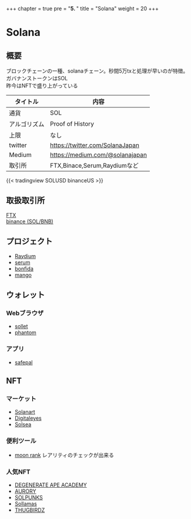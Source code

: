 +++
chapter = true
pre = "<b>5. </b>"
title = "Solana"
weight = 20
+++

# Solana

## 概要
ブロックチェーンの一種、solanaチェーン。秒間5万txと処理が早いのが特徴。  
ガバナンストークンはSOL  
昨今はNFTで盛り上がっている

タイトル |内容
---|---
通貨|SOL
アルゴリズム|Proof of History
上限|なし
twitter | https://twitter.com/SolanaJapan
Medium | https://medium.com/@solanajapan
取引所|FTX,Binace,Serum,Raydiumなど


{{< tradingview SOLUSD binanceUS >}}

## 取扱取引所
[FTX](https://ftx.com/#a=34339172)  
[binance (SOL/BNB)](https://accounts.binance.com/ja/register?ref=25096395)

## プロジェクト
- [Raydium](/solana/raydium/)
- [serum](/solana/serum/)
- [bonfida](/solana/bonfida/)
- [mango](/solana/mango/)

## ウォレット

### Webブラウザ
- [sollet](https://www.sollet.io)
- [phantom](https://phantom.app)

### アプリ
- [safepal](https://safepal.io)

## NFT

### マーケット
- [Solanart](https://solanart.io/)
- [Digitaleyes](https://digitaleyes.market/)
- [Solsea](https://solsea.io/explore)

### 便利ツール
- [moon rank](https://moonrank.app)
レアリティのチェックが出来る

### 人気NFT

- [DEGENERATE APE ACADEMY](https://www.degenape.academy/)
- [AURORY](https://app.aurory.io/#/)
- [SOLPUNKS](https://solpunks.com/)
- [Sollamas](https://sollamas.com/)
- [THUGBIRDZ](https://www.thugbirdz.com/)
